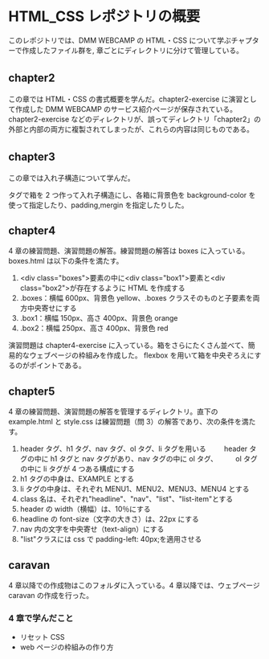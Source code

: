 # HTML_CSS レポジトリの概要　

このレポジトリでは、DMM WEBCAMP の HTML・CSS について学ぶチャプターで作成したファイル群を,
章ごとにディレクトリに分けて管理している。

## chapter2 　　

この章では HTML・CSS の書式概要を学んだ。chapter2-exercise に演習として作成した DMM WEBCAMP のサービス紹介ページが保存されている。
chapter2-exercise などのディレクトリが、誤ってディレクトリ「chapter2」の外部と内部の両方に複製されてしまったが、これらの内容は同じものである。

## chapter3 　　

この章では入れ子構造について学んだ。<div>タグで箱を 2 つ作って入れ子構造にし、各箱に背景色を background-color を使って指定したり、padding,mergin を指定したりした。

## chapter4

4 章の練習問題、演習問題の解答。練習問題の解答は boxes に入っている。boxes.html は以下の条件を満たす。

1. \<div class="boxes">要素の中に\<div class="box1">要素と\<div class="box2">が存在するように HTML を作成する
2. .boxes：横幅 600px、背景色 yellow、.boxes クラスそのものと子要素を両方中央寄せにする
3. .box1：横幅 150px、高さ 400px、背景色 orange
4. .box2：横幅 250px、高さ 400px、背景色 red

演習問題は chapter4-exercise に入っている。箱をさらにたくさん並べて、簡易的なウェブページの枠組みを作成した。
flexbox を用いて箱を中央ぞろえにするのがポイントである。

## chapter5

4 章の練習問題、演習問題の解答を管理するディレクトリ。直下の example.html と style.css は練習問題（問 3）の解答であり、次の条件を満たす。

1. header タグ、h1 タグ、nav タグ、ol タグ、li タグを用いる
   　　 header タグの中に h1 タグと nav タグがあり、nav タグの中に ol タグ、
   　　 ol タグの中に li タグが 4 つある構成にする
2. h1 タグの中身は、EXAMPLE とする
3. li タグの中身は、それぞれ MENU1、MENU2、MENU3、MENU4 とする
4. class 名は、それぞれ"headline"、"nav"、"list"、"list-item"とする
5. header の width（横幅）は、10％にする
6. headline の font-size（文字の大きさ）は、22px にする
7. nav 内の文字を中央寄せ（text-align）にする
8. "list"クラスには css で padding-left: 40px;を適用させる

## caravan

4 章以降での作成物はこのフォルダに入っている。4 章以降では、ウェブページ caravan の作成を行った。

### 4 章で学んだこと

- リセット CSS
- web ページの枠組みの作り方
